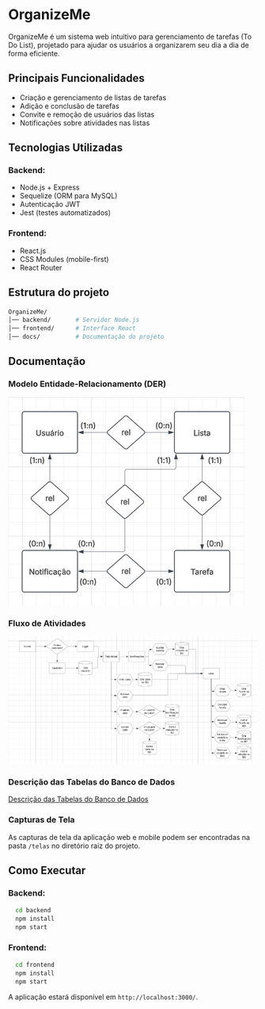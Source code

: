 # OrganizeMe

OrganizeMe é um sistema web intuitivo para gerenciamento de tarefas (To Do List), projetado para ajudar os usuários a organizarem seu dia a dia de forma eficiente.

## Principais Funcionalidades

  - Criação e gerenciamento de listas de tarefas
  - Adição e conclusão de tarefas
  - Convite e remoção de usuários das listas
  - Notificações sobre atividades nas listas

## Tecnologias Utilizadas

### Backend:

  - Node.js + Express
  - Sequelize (ORM para MySQL)
  - Autenticação JWT
  - Jest (testes automatizados)

### Frontend:

  - React.js
  - CSS Modules (mobile-first)
  - React Router

## Estrutura do projeto

```sh
OrganizeMe/
│── backend/       # Servidor Node.js
│── frontend/      # Interface React
│── docs/          # Documentação do projeto
```

##  Documentação

### Modelo Entidade-Relacionamento (DER)
![Diagrama DER](https://github.com/KemilyRezende/OrganizeMe/blob/main/docs/DER.png)

### Fluxo de Atividades
![Fluxo de Atividades](https://github.com/KemilyRezende/OrganizeMe/blob/main/docs/Diagrama.png)

### Descrição das Tabelas do Banco de Dados
[Descrição das Tabelas do Banco de Dados](https://github.com/KemilyRezende/OrganizeMe/blob/main/docs/descricao_tabelas_bd.md)

### Capturas de Tela

As capturas de tela da aplicação web e mobile podem ser encontradas na pasta `/telas` no diretório raiz do projeto.

## Como Executar

### Backend:

```sh
  cd backend
  npm install
  npm start
```
### Frontend:

```sh
  cd frontend
  npm install 
  npm start
```
A aplicação estará disponível em `http://localhost:3000/`.
